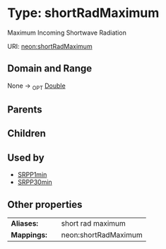 
# Type: shortRadMaximum


Maximum Incoming Shortwave Radiation

URI: [neon:shortRadMaximum](https://data.neonscience.org/shortRadMaximum)


## Domain and Range

None ->  <sub>OPT</sub> [Double](types/Double.md)

## Parents


## Children


## Used by

 * [SRPP1min](SRPP1min.md)
 * [SRPP30min](SRPP30min.md)

## Other properties

|  |  |  |
| --- | --- | --- |
| **Aliases:** | | short rad maximum |
| **Mappings:** | | neon:shortRadMaximum |

